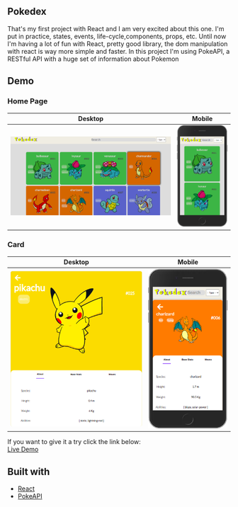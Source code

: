 ## Pokedex

That's my first project with React and I am very excited about this one.
I'm put in practice, states, events, life-cycle,components, props, etc. Until now I'm having a lot of fun with React, pretty good library, the dom manipulation with react is way more simple and faster. In this project I'm using PokeAPI, a RESTful API with a huge set of information about Pokemon <br />

## Demo

### Home Page

Desktop|Mobile
--------------------------------------|----------------------------------------------------
![Home page demo](./demo/homepage.png)|![Home page mobile demo](./demo/homepage-mobile.png) </br>

### Card
Desktop|Mobile
-----------------------------|-------------------------------------------
![card demo](./demo/card.png)|![card mobile demo](./demo/card-mobile.png) </br>

If you want to give it a try click the link below: </br>
[Live Demo](https://gabriellima77.github.io/pokedex/)

## Built with
- [React](https://reactjs.org/)
- [PokeAPI](https://pokeapi.co/)
